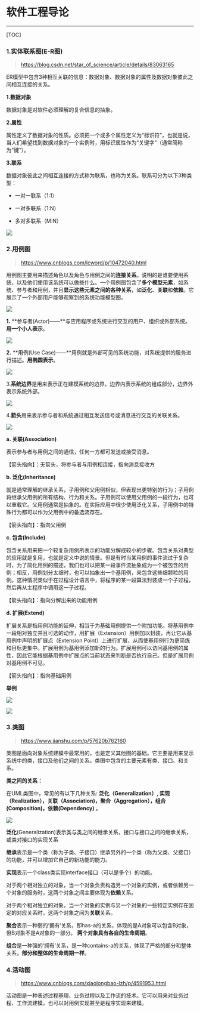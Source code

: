 # 软件工程导论

------

[TOC]

### 1.实体联系图(E-R图)

> https://blog.csdn.net/star_of_science/article/details/83063165

ER模型中包含3种相互关联的信息：数据对象、数据对象的属性及数据对象彼此之间相互连接的关系。

**1.数据对象**

数据对象是对软件必须理解的复合信息的抽象。

**2.属性**

属性定义了数据对象的性质。必须把一个或多个属性定义为“标识符”，也就是说，当人们希望找到数据对象的一个实例时，用标识属性作为“关键字”（通常简称为“键”）。

**3.联系**

数据对象彼此之间相互连接的方式称为联系，也称为关系。联系可分为以下3种类型：

* 一对一联系（1:1）
  
* 一对多联系（1:N）

* 多对多联系（M:N）

![](https://img-blog.csdn.net/2018101519383822?watermark/2/text/aHR0cHM6Ly9ibG9nLmNzZG4ubmV0L3N0YXJfb2Zfc2NpZW5jZQ==/font/5a6L5L2T/fontsize/400/fill/I0JBQkFCMA==/dissolve/70)

### 2.用例图

> https://www.cnblogs.com/lcword/p/10472040.html

用例图主要用来描述角色以及角色与用例之间的**连接关系**。说明的是谁要使用系统，以及他们使用该系统可以做些什么。一个用例图包含了**多个模型元素**，如系统、参与者和用例，并且**显示这些元素之间的各种关系**，如**泛化**、**关联**和**依赖**。它展示了一个外部用户能够观察到的系统功能模型图。

![](https://images0.cnblogs.com/i/579413/201403/092032298318887.gif)

**1.** **参与者(Actor)——**与应用程序或系统进行交互的用户、组织或外部系统。**用一个小人表示**。

![](https://images0.cnblogs.com/blog2015/775886/201506/201151512167414.png)

**2.** **用例(Use Case)——**用例就是外部可见的系统功能，对系统提供的服务进行描述。**用椭圆表示**。

![](https://images0.cnblogs.com/blog2015/775886/201506/201156222169755.png)

3.**系统边界**是用来表示正在建模系统的边界。边界内表示系统的组成部分，边界外表示系统外部。

![](https://images0.cnblogs.com/blog2015/775886/201506/201522249517205.png)

4.**箭头**用来表示参与者和系统通过相互发送信号或消息进行交互的关联关系。

![](https://images0.cnblogs.com/blog2015/775886/201506/201541429987815.png)

**a. 关联(Association)**

表示参与者与用例之间的通信，任何一方都可发送或接受消息。

【箭头指向】：无箭头，将参与者与用例相连接，指向消息接收方

**b. 泛化(Inheritance)**

就是通常理解的继承关系，子用例和父用例相似，但表现出更特别的行为；子用例将继承父用例的所有结构、行为和关系。子用例可以使用父用例的一段行为，也可以重载它。父用例通常是抽象的。在实际应用中很少使用泛化关系，子用例中的特殊行为都可以作为父用例中的备选流存在。

【箭头指向】：指向父用例

**c. 包含(Include)**

包含关系用来把一个较复杂用例所表示的功能分解成较小的步骤。包含关系对典型的应用就是复用，也就是定义中说的情景。但是有时当某用例的事件流过于复杂时，为了简化用例的描述，我们也可以把某一段事件流抽象成为一个被包含的用例；相反，用例划分太细时，也可以抽象出一个基用例，来包含这些细颗粒的用例。这种情况类似于在过程设计语言中，将程序的某一段算法封装成一个子过程，然后再从主程序中调用这一子过程。

【箭头指向】：指向分解出来的功能用例

**d. 扩展(Extend)**

扩展关系是指用例功能的延伸，相当于为基础用例提供一个附加功能。将基用例中一段相对独立并且可选的动作，用扩展（Extension）用例加以封装，再让它从基用例中声明的扩展点（Extension Point）上进行扩展，从而使基用例行为更简练和目标更集中。扩展用例为基用例添加新的行为。扩展用例可以访问基用例的属性，因此它能根据基用例中扩展点的当前状态来判断是否执行自己。但是扩展用例对基用例不可见。

【箭头指向】：指向基础用例

**举例**

![](https://pic001.cnblogs.com/images/2012/1/2012013015315117.gif)

![](https://images.cnblogs.com/cnblogs_com/lhdyesok/Uml_Usecase/22.jpg)

### 3.类图

> https://www.jianshu.com/p/57620b762160

类图是面向对象系统建模中最常用的，也是定义其他图的基础。它主要是用来显示系统中的类，接口及他们之间的关系。类图中包含的主要元素有类、接口、和关系。

**类之间的关系：**

在UML类图中，常见的有以下几种关系: **泛化（Generalization）, 实现（Realization），关联（Association)，聚合（Aggregation），组合(Composition)，依赖(Dependency)**
。

![](https://upload-images.jianshu.io/upload_images/5336514-985132f6977c5d33.png?imageMogr2/auto-orient/strip|imageView2/2/w/694/format/webp)

**泛化**(Generalization)表示类与类之间的继承关系，接口与接口之间的继承关系，或类对接口的实现关系

**继承**表示是一个类（称为子类、子接口）继承另外的一个类（称为父类、父接口）的功能，并可以增加它自己的新功能的能力。

**实现**表示一个class类实现interface接口（可以是多个）的功能。

对于两个相对独立的对象，当一个对象负责构造另一个对象的实例，或者依赖另一个对象的服务时，这两个对象之间主要体现为**依赖**关系。

对于两个相对独立的对象，当一个对象的实例与另一个对象的一些特定实例存在固定的对应关系时，这两个对象之间为**关联**关系。

**聚合**表示一种弱的‘拥有’关系，即has-a的关系，体现的是A对象可以包含B对象，但B对象不是A对象的一部分。 **两个对象具有各自的生命周期**。

**组合**是一种强的‘拥有’关系，是一种contains-a的关系，体现了严格的部分和整体关系，**部分和整体的生命周期一样**。

### 4.活动图

> https://www.cnblogs.com/xiaolongbao-lzh/p/4591953.html

活动图是一种表述过程基理、业务过程以及工作流的技术。它可以用来对业务过程、工作流建模，也可以对用例实现甚至是程序实现来建模。



